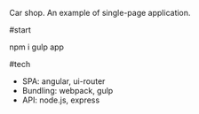 Car shop. An example of single-page application.

#start

npm i
gulp app


#tech
- SPA: angular, ui-router
- Bundling: webpack, gulp
- API: node.js, express

